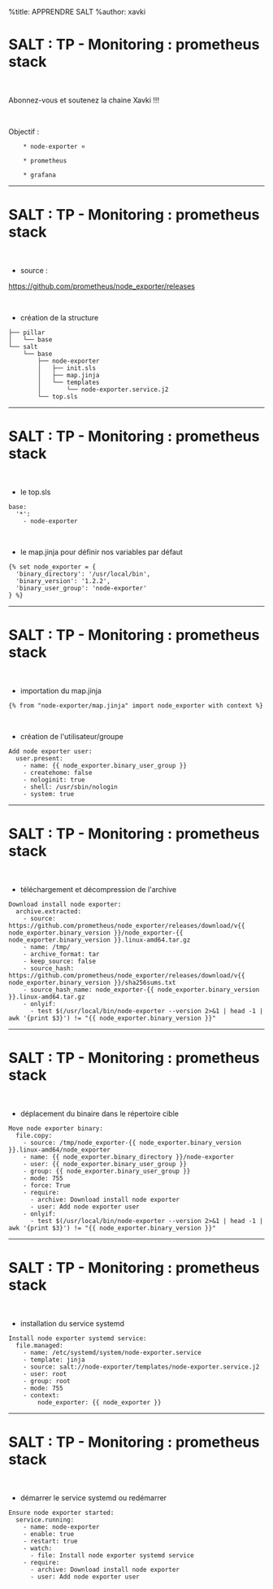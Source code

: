 %title: APPRENDRE SALT
%author: xavki


# SALT : TP - Monitoring : prometheus stack

<br>

Abonnez-vous et soutenez la chaine Xavki !!!

<br>

Objectif :

		* node-exporter ¤

		* prometheus

		* grafana

---------------------------------------------------------------

# SALT : TP - Monitoring : prometheus stack


<br>

* source :

https://github.com/prometheus/node_exporter/releases

<br>

* création de la structure

```
├── pillar
│   └── base
└── salt
    └── base
        ├── node-exporter
        │   ├── init.sls
        │   ├── map.jinja
        │   └── templates
        │       └── node-exporter.service.j2
        └── top.sls
```

---------------------------------------------------------------

# SALT : TP - Monitoring : prometheus stack


<br>

* le top.sls

```
base:
  '*':
    - node-exporter
```

<br>

* le map.jinja pour définir nos variables par défaut

```
{% set node_exporter = {
  'binary_directory': '/usr/local/bin',
  'binary_version': '1.2.2',
  'binary_user_group': 'node-exporter'
} %}
```

---------------------------------------------------------------

# SALT : TP - Monitoring : prometheus stack


<br>

* importation du map.jinja

```
{% from "node-exporter/map.jinja" import node_exporter with context %}
```
<br>

* création de l'utilisateur/groupe

```
Add node exporter user:
  user.present:
    - name: {{ node_exporter.binary_user_group }}
    - createhome: false
    - nologinit: true
    - shell: /usr/sbin/nologin
    - system: true
```

---------------------------------------------------------------

# SALT : TP - Monitoring : prometheus stack


<br>

* téléchargement et décompression de l'archive

```
Download install node exporter:
  archive.extracted:
    - source: https://github.com/prometheus/node_exporter/releases/download/v{{ node_exporter.binary_version }}/node_exporter-{{ node_exporter.binary_version }}.linux-amd64.tar.gz
    - name: /tmp/
    - archive_format: tar
    - keep_source: false
    - source_hash: https://github.com/prometheus/node_exporter/releases/download/v{{ node_exporter.binary_version }}/sha256sums.txt
    - source_hash_name: node_exporter-{{ node_exporter.binary_version }}.linux-amd64.tar.gz
    - onlyif: 
      - test $(/usr/local/bin/node-exporter --version 2>&1 | head -1 | awk '{print $3}') != "{{ node_exporter.binary_version }}"
```

---------------------------------------------------------------

# SALT : TP - Monitoring : prometheus stack


<br>

* déplacement du binaire dans le répertoire cible

```
Move node exporter binary:
  file.copy:
    - source: /tmp/node_exporter-{{ node_exporter.binary_version }}.linux-amd64/node_exporter
    - name: {{ node_exporter.binary_directory }}/node-exporter
    - user: {{ node_exporter.binary_user_group }}
    - group: {{ node_exporter.binary_user_group }}
    - mode: 755
    - force: True
    - require:
      - archive: Download install node exporter
      - user: Add node exporter user
    - onlyif: 
      - test $(/usr/local/bin/node-exporter --version 2>&1 | head -1 | awk '{print $3}') != "{{ node_exporter.binary_version }}"
```

---------------------------------------------------------------

# SALT : TP - Monitoring : prometheus stack


<br>

* installation du service systemd

```
Install node exporter systemd service:
  file.managed:
    - name: /etc/systemd/system/node-exporter.service
    - template: jinja
    - source: salt://node-exporter/templates/node-exporter.service.j2
    - user: root
    - group: root
    - mode: 755
    - context:
        node_exporter: {{ node_exporter }}
```

---------------------------------------------------------------

# SALT : TP - Monitoring : prometheus stack


<br>

* démarrer le service systemd ou redémarrer

```
Ensure node exporter started:
  service.running:
    - name: node-exporter
    - enable: true
    - restart: true
    - watch:
      - file: Install node exporter systemd service
    - require:
      - archive: Download install node exporter
      - user: Add node exporter user
```

